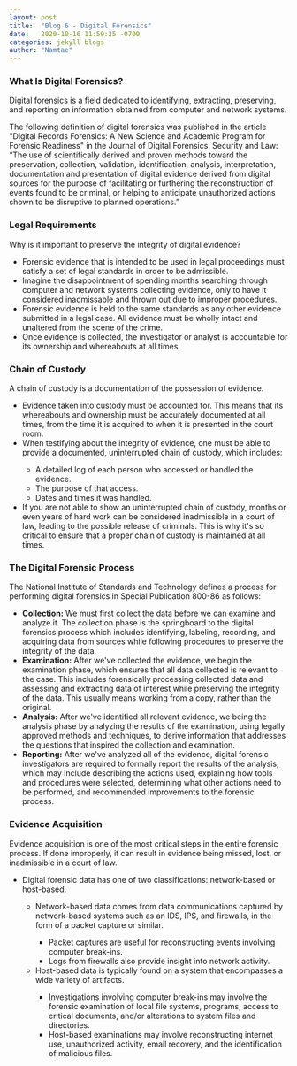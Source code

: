 ```yaml
---
layout: post
title:  "Blog 6 - Digital Forensics"
date:   2020-10-16 11:59:25 -0700
categories: jekyll blogs
auther: "Namtae"
---
```

<html>
<h3>What Is Digital Forensics?</h3>
<p>Digital forensics is a field dedicated to identifying, extracting, preserving, and reporting on information obtained from computer and network systems.</p>

<p>The following definition of digital forensics was published in the article "Digital Records Forensics: A New Science and Academic Program for Forensic Readiness" in the Journal of Digital Forensics, Security and Law:
“The use of scientifically derived and proven methods toward the preservation, collection, validation, identification, analysis, interpretation, documentation and presentation of digital evidence derived from digital sources for the purpose of facilitating or furthering the reconstruction of events found to be criminal, or helping to anticipate unauthorized actions shown to be disruptive to planned operations.”</p>

<h3>Legal Requirements</h3>
<p>Why is it important to preserve the integrity of digital evidence?</p>
    <ul>
        <li>Forensic evidence that is intended to be used in legal proceedings must satisfy a set of legal standards in order to be admissible.</li>
        <li>Imagine the disappointment of spending months searching through computer and network systems collecting evidence, only to have it considered inadmissable and thrown out due to improper procedures.</li>
        <li>Forensic evidence is held to the same standards as any other evidence submitted in a legal case. All evidence must be wholly intact and unaltered from the scene of the crime.</li>
        <li>Once evidence is collected, the investigator or analyst is accountable for its ownership and whereabouts at all times.</li>
    </ul>

<h3>Chain of Custody</h3>
<p>A chain of custody is a documentation of the possession of evidence.</p>
    <ul>
        <li>Evidence taken into custody must be accounted for. This means that its whereabouts and ownership must be accurately documented at all times, from the time it is acquired to when it is presented in the court room.</li>
        <li>When testifying about the integrity of evidence, one must be able to provide a documented, uninterrupted chain of custody, which includes:</li>
            <ul>
                <li>A detailed log of each person who accessed or handled the evidence.</li>
                <li>The purpose of that access.</li>
                <li>Dates and times it was handled.</li>
            </ul>
        <li>If you are not able to show an uninterrupted chain of custody, months or even years of hard work can be considered inadmissible in a court of law, leading to the possible release of criminals. This is why it's so critical to ensure that a proper chain of custody is maintained at all times.</li>
    </ul>
    

<h3>The Digital Forensic Process</h3>
<p>The National Institute of Standards and Technology defines a process for performing digital forensics in Special Publication 800-86 as follows:</p>
    <ul>
        <li><b>Collection:</b> We must first collect the data before we can examine and analyze it. The collection phase is the springboard to the digital forensics process which includes identifying, labeling, recording, and acquiring data from sources while following procedures to preserve the integrity of the data.</li>
        <li><b>Examination:</b> After we've collected the evidence, we begin the examination phase, which ensures that all data collected is relevant to the case. This includes forensically processing collected data and assessing and extracting data of interest while preserving the integrity of the data. This usually means working from a copy, rather than the original.</li>
        <li><b>Analysis:</b> After we've identified all relevant evidence, we being the analysis phase by analyzing the results of the examination, using legally approved methods and techniques, to derive information that addresses the questions that inspired the collection and examination.</li>
        <li><b>Reporting:</b> After we've analyzed all of the evidence, digital forensic investigators are required to formally report the results of the analysis, which may include describing the actions used, explaining how tools and procedures were selected, determining what other actions need to be performed, and recommended improvements to the forensic process.</li>
    </ul>

<h3>Evidence Acquisition</h3>
<p>Evidence acquisition is one of the most critical steps in the entire forensic process. If done improperly, it can result in evidence being missed, lost, or inadmissible in a court of law.</p>
    <ul>
        <li>Digital forensic data has one of two classifications: network-based or host-based.</li>
            <ul>
                <li>Network-based data comes from data communications captured by network-based systems such as an IDS, IPS, and firewalls, in the form of a packet capture or similar.</li>
                    <ul>
                        <li>Packet captures are useful for reconstructing events involving computer break-ins.</li>
                        <li>Logs from firewalls also provide insight into network activity.</li>
                    </ul>
                <li>Host-based data is typically found on a system that encompasses a wide variety of artifacts.</li>
                    <ul>
                        <li>Investigations involving computer break-ins may involve the forensic examination of local file systems, programs, access to critical documents, and/or alterations to system files and directories.</li>
                        <li>Host-based examinations may involve reconstructing internet use, unauthorized activity, email recovery, and the identification of malicious files.</li>
                    </ul>
            </ul>
    </ul>

</html>





